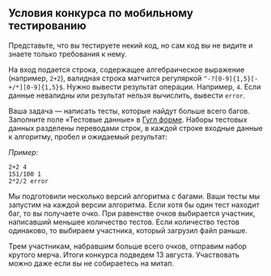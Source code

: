 ## Условия конкурса по мобильному тестированию

Представьте, что вы тестируете некий код, но сам код вы не видите и знаете только требования к нему.

На вход подается строка, содержащее алгебраическое выражение (например, `2+2`), валидная строка матчится регуляркой `^-?[0-9]{1,5}[-+/*][0-9]{1,5}$`. Нужно вывести результат операции. Например, `4`.
Если данные невалидны или результат нельзя вычислить, вывести `error`.

Ваша задача — написать тесты, которые найдут больше всего багов. Заполните поле «Тестовые данные» в [Гугл форме](https://goo.gl/forms/y34uUc2cLzH0aO782). Наборы тестовых данных разделены переводами строк, в каждой строке входные данные к алгоритму, пробел и ожидаемый результат:

_Пример:_

```
2+2 4
151/100 1
2*2/2 error
```

Мы подготовили несколько версий алгоритма с багами. Ваши тесты мы запустим на каждой версии алгоритма. Если хотя бы один тест находит баг, то вы получаете очко. При равенстве очков выбирается участник, написавший меньшее количество тестов. Если количество тестов одинаково, то выбираем участника, который загрузил файл раньше.


Трем участникам, набравшим больше всего очков, отправим набор крутого мерча. Итоги конкурса подведем 13 августа. Участвовать можно даже если вы не собираетесь на митап. 
